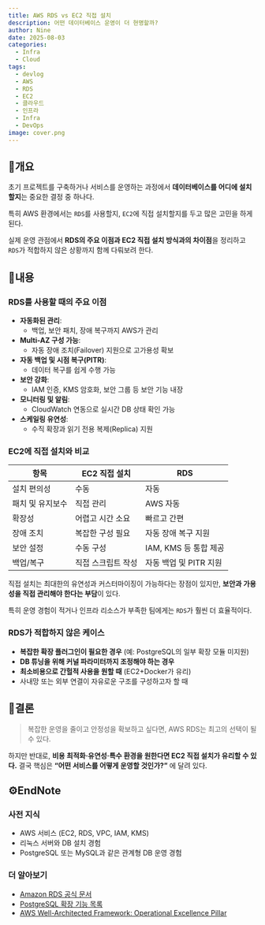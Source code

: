 ```yaml
---
title: AWS RDS vs EC2 직접 설치
description: 어떤 데이터베이스 운영이 더 현명할까?
author: Nine
date: 2025-08-03
categories:
  - Infra
  - Cloud
tags:
  - devlog
  - AWS
  - RDS
  - EC2
  - 클라우드
  - 인프라
  - Infra
  - DevOps
image: cover.png
---
```

## 📌개요

초기 프로젝트를 구축하거나 서비스를 운영하는 과정에서 **데이터베이스를 어디에 설치할지**는 중요한 결정 중 하나다.

특히 AWS 환경에서는 `RDS`를 사용할지, `EC2`에 직접 설치할지를 두고 많은 고민을 하게 된다.

실제 운영 관점에서 **RDS의 주요 이점과 EC2 직접 설치 방식과의 차이점**을 정리하고 `RDS`가 적합하지 않은 상황까지 함께 다뤄보려 한다.

## 📌내용

### RDS를 사용할 때의 주요 이점

- **자동화된 관리**:
    - 백업, 보안 패치, 장애 복구까지 AWS가 관리
- **Multi-AZ 구성 가능**:
    - 자동 장애 조치(Failover) 지원으로 고가용성 확보
- **자동 백업 및 시점 복구(PITR)**:
    - 데이터 복구를 쉽게 수행 가능
- **보안 강화**:
    - IAM 인증, KMS 암호화, 보안 그룹 등 보안 기능 내장
- **모니터링 및 알림**:
    - CloudWatch 연동으로 실시간 DB 상태 확인 가능
- **스케일링 유연성**:
    - 수직 확장과 읽기 전용 복제(Replica) 지원

### EC2에 직접 설치와 비교

|항목|EC2 직접 설치|RDS|
|---|---|---|
|설치 편의성|수동|자동|
|패치 및 유지보수|직접 관리|AWS 자동|
|확장성|어렵고 시간 소요|빠르고 간편|
|장애 조치|복잡한 구성 필요|자동 장애 복구 지원|
|보안 설정|수동 구성|IAM, KMS 등 통합 제공|
|백업/복구|직접 스크립트 작성|자동 백업 및 PITR 지원|

직접 설치는 최대한의 유연성과 커스터마이징이 가능하다는 장점이 있지만, **보안과 가용성을 직접 관리해야 한다는 부담**이 있다.

특히 운영 경험이 적거나 인프라 리소스가 부족한 팀에게는 `RDS`가 훨씬 더 효율적이다.

### RDS가 적합하지 않은 케이스

- **복잡한 확장 플러그인이 필요한 경우** (예: PostgreSQL의 일부 확장 모듈 미지원)
- **DB 튜닝을 위해 커널 파라미터까지 조정해야 하는 경우**
- **최소비용으로 간헐적 사용을 원할 때** (EC2+Docker가 유리)
- 사내망 또는 외부 연결이 자유로운 구조를 구성하고자 할 때

## 🎯결론

> 복잡한 운영을 줄이고 안정성을 확보하고 싶다면, AWS RDS는 최고의 선택이 될 수 있다.

하지만 반대로, **비용 최적화·유연성·특수 환경을 원한다면 EC2 직접 설치가 유리할 수 있다.**
결국 핵심은 **“어떤 서비스를 어떻게 운영할 것인가?”** 에 달려 있다.

## ⚙️EndNote

### 사전 지식

- AWS 서비스 (EC2, RDS, VPC, IAM, KMS)
- 리눅스 서버와 DB 설치 경험
- PostgreSQL 또는 MySQL과 같은 관계형 DB 운영 경험

### 더 알아보기

- [Amazon RDS 공식 문서](https://docs.aws.amazon.com/rds/)
- [PostgreSQL 확장 기능 목록](https://www.postgresql.org/docs/current/contrib.html)
- [AWS Well-Architected Framework: Operational Excellence Pillar](https://docs.aws.amazon.com/wellarchitected/latest/operational-excellence-pillar/welcome.html)